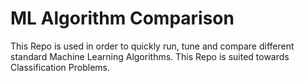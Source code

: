 # ML Algorithm Comparison
This Repo is used in order to quickly run, tune and compare different standard Machine Learning Algorithms. This Repo is suited towards Classification Problems.
